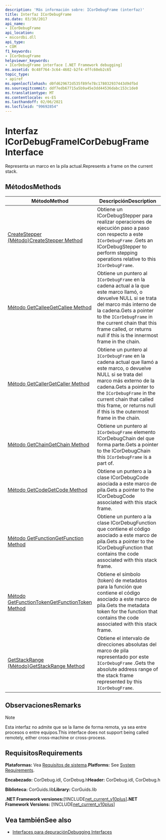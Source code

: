```yaml
---
description: 'Más información sobre: ICorDebugFrame (interfaz)'
title: Interfaz ICorDebugFrame
ms.date: 03/30/2017
api_name:
- ICorDebugFrame
api_location:
- mscordbi.dll
api_type:
- COM
f1_keywords:
- ICorDebugFrame
helpviewer_keywords:
- ICorDebugFrame interface [.NET Framework debugging]
ms.assetid: 0c48f764-3c64-4602-b2f4-4ffc60eb2c65
topic_type:
- apiref
ms.openlocfilehash: d0fd629672d535f89fe78c178032937443d9dfbd
ms.sourcegitcommit: ddf7edb67715a5b9a45e3dd44536dabc153c1de0
ms.translationtype: MT
ms.contentlocale: es-ES
ms.lasthandoff: 02/06/2021
ms.locfileid: "99692854"
---
```

# <a name="icordebugframe-interface"></a><span data-ttu-id="4509d-103">Interfaz ICorDebugFrame</span><span class="sxs-lookup"><span data-stu-id="4509d-103">ICorDebugFrame Interface</span></span>

<span data-ttu-id="4509d-104">Representa un marco en la pila actual.</span><span class="sxs-lookup"><span data-stu-id="4509d-104">Represents a frame on the current stack.</span></span>  
  
## <a name="methods"></a><span data-ttu-id="4509d-105">Métodos</span><span class="sxs-lookup"><span data-stu-id="4509d-105">Methods</span></span>  
  
|<span data-ttu-id="4509d-106">Método</span><span class="sxs-lookup"><span data-stu-id="4509d-106">Method</span></span>|<span data-ttu-id="4509d-107">Descripción</span><span class="sxs-lookup"><span data-stu-id="4509d-107">Description</span></span>|  
|------------|-----------------|  
|[<span data-ttu-id="4509d-108">CreateStepper (Método)</span><span class="sxs-lookup"><span data-stu-id="4509d-108">CreateStepper Method</span></span>](icordebugframe-createstepper-method.md)|<span data-ttu-id="4509d-109">Obtiene un ICorDebugStepper para realizar operaciones de ejecución paso a paso con respecto a este `ICorDebugFrame` .</span><span class="sxs-lookup"><span data-stu-id="4509d-109">Gets an ICorDebugStepper to perform stepping operations relative to this `ICorDebugFrame`.</span></span>|  
|[<span data-ttu-id="4509d-110">Método GetCallee</span><span class="sxs-lookup"><span data-stu-id="4509d-110">GetCallee Method</span></span>](icordebugframe-getcallee-method.md)|<span data-ttu-id="4509d-111">Obtiene un puntero al `ICorDebugFrame` en la cadena actual a la que este marco llamó, o devuelve NULL si se trata del marco más interno de la cadena.</span><span class="sxs-lookup"><span data-stu-id="4509d-111">Gets a pointer to the `ICorDebugFrame` in the current chain that this frame called, or returns null if this is the innermost frame in the chain.</span></span>|  
|[<span data-ttu-id="4509d-112">Método GetCaller</span><span class="sxs-lookup"><span data-stu-id="4509d-112">GetCaller Method</span></span>](icordebugframe-getcaller-method.md)|<span data-ttu-id="4509d-113">Obtiene un puntero al `ICorDebugFrame` en la cadena actual que llamó a este marco, o devuelve NULL si se trata del marco más externo de la cadena.</span><span class="sxs-lookup"><span data-stu-id="4509d-113">Gets a pointer to the `ICorDebugFrame` in the current chain that called this frame, or returns null if this is the outermost frame in the chain.</span></span>|  
|[<span data-ttu-id="4509d-114">Método GetChain</span><span class="sxs-lookup"><span data-stu-id="4509d-114">GetChain Method</span></span>](icordebugframe-getchain-method.md)|<span data-ttu-id="4509d-115">Obtiene un puntero al `ICorDebugFrame` elemento ICorDebugChain del que forma parte.</span><span class="sxs-lookup"><span data-stu-id="4509d-115">Gets a pointer to the ICorDebugChain this `ICorDebugFrame` is a part of.</span></span>|  
|[<span data-ttu-id="4509d-116">Método GetCode</span><span class="sxs-lookup"><span data-stu-id="4509d-116">GetCode Method</span></span>](icordebugframe-getcode-method.md)|<span data-ttu-id="4509d-117">Obtiene un puntero a la clase ICorDebugCode asociada a este marco de pila.</span><span class="sxs-lookup"><span data-stu-id="4509d-117">Gets a pointer to the ICorDebugCode associated with this stack frame.</span></span>|  
|[<span data-ttu-id="4509d-118">Método GetFunction</span><span class="sxs-lookup"><span data-stu-id="4509d-118">GetFunction Method</span></span>](icordebugframe-getfunction-method.md)|<span data-ttu-id="4509d-119">Obtiene un puntero a la clase ICorDebugFunction que contiene el código asociado a este marco de pila.</span><span class="sxs-lookup"><span data-stu-id="4509d-119">Gets a pointer to the ICorDebugFunction that contains the code associated with this stack frame.</span></span>|  
|[<span data-ttu-id="4509d-120">Método GetFunctionToken</span><span class="sxs-lookup"><span data-stu-id="4509d-120">GetFunctionToken Method</span></span>](icordebugframe-getfunctiontoken-method.md)|<span data-ttu-id="4509d-121">Obtiene el símbolo (token) de metadatos para la función que contiene el código asociado a este marco de pila.</span><span class="sxs-lookup"><span data-stu-id="4509d-121">Gets the metadata token for the function that contains the code associated with this stack frame.</span></span>|  
|[<span data-ttu-id="4509d-122">GetStackRange (Método)</span><span class="sxs-lookup"><span data-stu-id="4509d-122">GetStackRange Method</span></span>](icordebugframe-getstackrange-method.md)|<span data-ttu-id="4509d-123">Obtiene el intervalo de direcciones absolutas del marco de pila representado por este `ICorDebugFrame` .</span><span class="sxs-lookup"><span data-stu-id="4509d-123">Gets the absolute address range of the stack frame represented by this `ICorDebugFrame`.</span></span>|  
  
## <a name="remarks"></a><span data-ttu-id="4509d-124">Observaciones</span><span class="sxs-lookup"><span data-stu-id="4509d-124">Remarks</span></span>  
  
> [!NOTE]
> <span data-ttu-id="4509d-125">Esta interfaz no admite que se la llame de forma remota, ya sea entre procesos o entre equipos.</span><span class="sxs-lookup"><span data-stu-id="4509d-125">This interface does not support being called remotely, either cross-machine or cross-process.</span></span>  
  
## <a name="requirements"></a><span data-ttu-id="4509d-126">Requisitos</span><span class="sxs-lookup"><span data-stu-id="4509d-126">Requirements</span></span>  

 <span data-ttu-id="4509d-127">**Plataformas:** Vea [Requisitos de sistema](../../get-started/system-requirements.md).</span><span class="sxs-lookup"><span data-stu-id="4509d-127">**Platforms:** See [System Requirements](../../get-started/system-requirements.md).</span></span>  
  
 <span data-ttu-id="4509d-128">**Encabezado:** CorDebug.idl, CorDebug.h</span><span class="sxs-lookup"><span data-stu-id="4509d-128">**Header:** CorDebug.idl, CorDebug.h</span></span>  
  
 <span data-ttu-id="4509d-129">**Biblioteca:** CorGuids.lib</span><span class="sxs-lookup"><span data-stu-id="4509d-129">**Library:** CorGuids.lib</span></span>  
  
 <span data-ttu-id="4509d-130">**.NET Framework versiones:**[!INCLUDE[net_current_v10plus](../../../../includes/net-current-v10plus-md.md)]</span><span class="sxs-lookup"><span data-stu-id="4509d-130">**.NET Framework Versions:** [!INCLUDE[net_current_v10plus](../../../../includes/net-current-v10plus-md.md)]</span></span>  
  
## <a name="see-also"></a><span data-ttu-id="4509d-131">Vea también</span><span class="sxs-lookup"><span data-stu-id="4509d-131">See also</span></span>

- [<span data-ttu-id="4509d-132">Interfaces para depuración</span><span class="sxs-lookup"><span data-stu-id="4509d-132">Debugging Interfaces</span></span>](debugging-interfaces.md)
